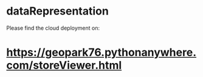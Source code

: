 # dataRepresentation

Please find the cloud deployment on:
# https://geopark76.pythonanywhere.com/storeViewer.html
